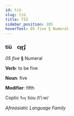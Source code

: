 ```yaml
---
id: tiü
slug: tiü
title: TİÜ
sidebar_position: 285
hoverText: 05 five § Numeral
---
```


### tiü&emsp;<span kind="abugida">cɟɽʄ</span>

*05 five* **§** Numeral

**Verb**: to be five

**Noun**: five

**Modifier**: fifth

Coptic ϯⲟⲩ tiou /tʼiːw/

*Afroasiatic Language Family*